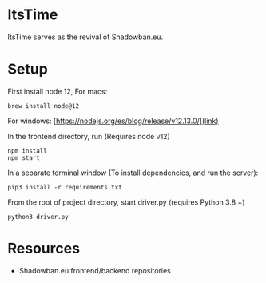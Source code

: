 # ItsTime

ItsTime serves as the revival of Shadowban.eu.

# Setup

First install node 12,
For macs:
```
brew install node@12
```
For windows: [https://nodejs.org/es/blog/release/v12.13.0/](link)

In the frontend directory, run (Requires node v12)
```
npm install
npm start
```

In a separate terminal window (To install dependencies, and run the server):
```
pip3 install -r requirements.txt
```
From the root of project directory, start driver.py (requires Python 3.8 +)
```
python3 driver.py
```

# Resources
- Shadowban.eu frontend/backend repositories